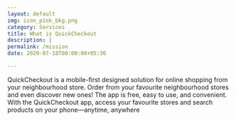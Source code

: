 ```yaml
---
layout: default
img: icon_pink_bkg.png
category: Services
title: What is QuickCheckout
description: |
permalink: /mission
date: 2020-07-18T00:00:00+05:30

---
```

  QuickCheckout is a mobile-first designed solution for online shopping from your neighbourhood store. Order from your favourite neighbourhood stores and even discover new ones! The app is free, easy to use, and convenient. With the QuickCheckout app, access your favourite stores and search products on your phone—anytime, anywhere